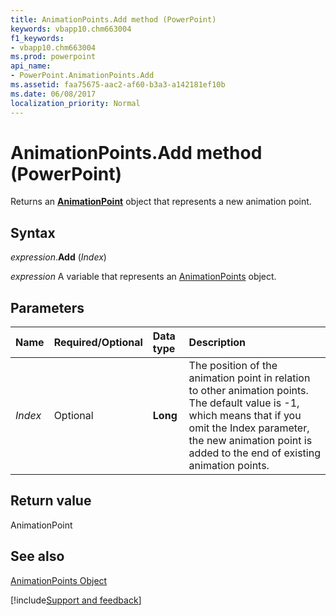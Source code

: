 ```yaml
---
title: AnimationPoints.Add method (PowerPoint)
keywords: vbapp10.chm663004
f1_keywords:
- vbapp10.chm663004
ms.prod: powerpoint
api_name:
- PowerPoint.AnimationPoints.Add
ms.assetid: faa75675-aac2-af60-b3a3-a142181ef10b
ms.date: 06/08/2017
localization_priority: Normal
---
```



# AnimationPoints.Add method (PowerPoint)

Returns an **[AnimationPoint](PowerPoint.AnimationPoint.md)** object that represents a new animation point.


## Syntax

_expression_.**Add** (_Index_)

_expression_ A variable that represents an [AnimationPoints](PowerPoint.AnimationPoints.md) object.


## Parameters



|Name|Required/Optional|Data type|Description|
|:-----|:-----|:-----|:-----|
| _Index_|Optional|**Long**|The position of the animation point in relation to other animation points. The default value is -1, which means that if you omit the Index parameter, the new animation point is added to the end of existing animation points.|

## Return value

AnimationPoint


## See also


[AnimationPoints Object](PowerPoint.AnimationPoints.md)

[!include[Support and feedback](~/includes/feedback-boilerplate.md)]